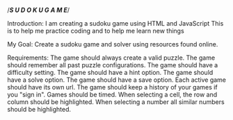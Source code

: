 /***S U D O K U   G A M E***/

Introduction:
	I am creating a sudoku game using HTML and JavaScript
	This is to help me practice coding and to help me learn new things
	
	
My Goal:
	Create a sudoku game and solver using resources found online.


Requirements:
	The game should always create a valid puzzle.
	The game should remember all past puzzle configurations.
	The game should have a difficulty setting.
	The game should have a hint option.
	The game should have a solve option.
	The game should have a save option.
	Each active game should have its own url.
	The game should keep a history of your games if you "sign in".
	Games should be timed.
	When selecting a cell, the row and column should be highlighted.
	When selecting a number all similar numbers should be highlighted.
